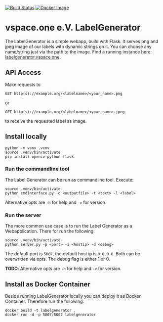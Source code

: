 [![Build Status](https://jenkins.vspace.one/buildStatus/icon?job=vspaceone%2FLabelGenerator%2Ffeature%252Fjenkins-build-script)](https://jenkins.vspace.one/job/vspaceone/job/LabelGenerator/job/feature%252Fjenkins-build-script/)
[![Docker Image](https://badgen.net/badge/image/available/green?icon=docker)](https://packages.vspace.one/#browse/search/docker=attributes.docker.imageName%3Dlabelgenerator)

# vspace.one e.V. LabelGenerator
The LabelGenerator is a simple webapp, build with Flask. It serves png and jpeg image of our labels with dynamic strings on it. You can choose any name/string just via the path to the image. Find a running instance here: [labelgenerator.vspace.one](labelgenerator.vspace.one). 

## API Access
Make requests to 
```
GET http(s)://example.org/<labelname>/<your_name>.png
```
or
```
GET http(s)://example.org/<labelname>/<your_name>.jpeg
```
to receive the requested label as image.

## Install locally
```
python -m venv .venv
source .venv/bin/activate
pip install opencv-python flask
```

### Run the commandline tool
The Label Generator can be run as commandline tool. Execute:
```
source .venv/bin/activate
python cmdInterface.py -o <outputfile> -t <text> -l <label>
```
Alternative opts are `-h` for help and `-v` for version.

### Run the server
The more common use case is to run the Label Generator as a Webapplication. There for run the following:
```
source .venv/bin/activate
python server.py -p <port> -i <hostip> -d <debug>
```
The default port is `5007`, the default host ip is `0.0.0.0`. Both can be overwritten via opts. The debug flag is either 1 or 0. 

**TODO**: Alternative opts are `-h` for help and `-v` for version.

## Install as Docker Container
Beside running LabelGenerator locally you can deploy it as Docker Container. Therefore run the following:
```
docker build -t labelgenerator .
docker run -d -p 5007:5007 labelgenerator
```

